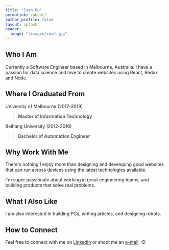 ```yaml
---
title: "Ivan BU"
permalink: /about/
author_profile: false
layout: splash
header:
  image: "/images/road.jpg"
---
```


Who I Am
--------
Currently a Software Engineer based in Melbourne, Australia. I have a passion for data science and love to create websites using React, Redux and Node. 

Where I Graduated From
----------------------
University of Melbourne (2017-2019)
>**Master of Information Technology**

Beihang University (2012-2016)
>**Bachelor of Automation Engineer**  

Why Work With Me
----------------
There's nothing I enjoy more than designing and developing good websites that can run across devices using the latest technologies available.

I'm super passionate about working in great engineering teams, and building products that solve real problems. 

What I Also Like
----------------
I am also interested in building PCs, writing articles, and designing robots.

How to Connect
--------------
Feel free to connect with me on [LinkedIn](https://www.linkedin.com/in/ivan-bu/) or shoot me an [e-mail](mailto:IvanBuAU@gmail.com). :D